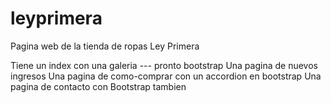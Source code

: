 # leyprimera
Pagina web de la tienda de ropas Ley Primera

Tiene un index con una galeria --- pronto bootstrap
Una pagina de nuevos ingresos
Una pagina de como-comprar con un accordion en bootstrap
Una pagina de contacto con Bootstrap tambien

